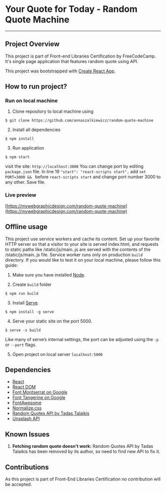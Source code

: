 # Your Quote for Today - Random Quote Machine
---
## Project Overview

This project is part of Front-end Libraries Certification by FreeCodeCamp. It's single page application that features random quote using API. 

This project was bootstrapped with [Create React App](https://github.com/facebookincubator/create-react-app).

## How to run project?

### Run on local machine

1. Clone repository to local machine using
```
$ git clone https://github.com/annaszalkiewicz/random-quote-machine
```

2. Install all dependencies
```
$ npm install
```
3. Run application
```
$ npm start
```
visit the site: `http://localhost:3000`
You can change port by editing `package.json` file. In line 19 `"start": "react-scripts start",` add `set PORT=3000 && ` before `react-scripts start` and change port number 3000 to any other. Save file.

### Live preview

[https://mywebgraphicdesign.com/random-quote-machine](https://mywebgraphicdesign.com/random-quote-machine)

## Offline usage

This project use service workers and cache its content. Set up your favorite HTTP server so that a visitor to your site is served index.html, and requests to static paths like /static/js/main.<hash>.js are served with the contents of the /static/js/main.<hash>.js file. Service worker runs only on production `build` directory. If you would like to test it on your local machine, please follow this guide: 

1. Make sure you have installed [Node](https://nodejs.org/).

2. Create `build` folder
```
$ npm run build
```

3. Install [Serve](https://github.com/zeit/serve).
```
$ npm install -g serve
```
4. Serve your static site on the port 5000. 
```
$ serve -s build
```
Like many of serve’s internal settings, the port can be adjusted using the `-p` or `--port` flags.

5. Open project on local server `localhost:5000`

## Dependencies

* [React](https://reactjs.org/)
* [React DOM](https://www.npmjs.com/package/react-dom)
* [Font Montserrat on Google](https://fonts.google.com/specimen/Montserrat)
* [Font Tangerine on Google](https://fonts.google.com/specimen/Tangerine)
* [FontAwesome](https://fontawesome.com/)
* [Normalize.css](https://necolas.github.io/normalize.css/)
* [Random Quotes API by Tadas Talaikis](https://talaikis.com/random_quotes_api/)
* [Unsplash API](https://unsplash.com/developers)

## Known Issues

1. **Fetching random quote doesn't work:** Random Quotes API by Tadas Talaikis has been removed by its author, so need to find new APi to fix it.

## Contributions

As this project is part of Front-End Libraries Certification no contribution will be accepted.